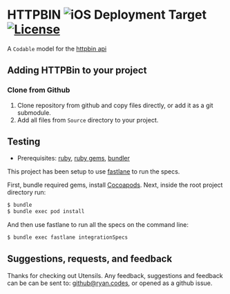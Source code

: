 # HTTPBIN ![iOS Deployment Target](https://img.shields.io/badge/iOS_Deployment_Target-12.0-964B00) [![License](https://img.shields.io/dub/l/vibe-d.svg)](https://github.com/rbaumbach/Utensils/blob/master/MIT-LICENSE.txt)

A `Codable` model for the [httpbin api](https://httpbin.org)

## Adding HTTPBin to your project

### Clone from Github

1.  Clone repository from github and copy files directly, or add it as a git submodule.
2.  Add all files from `Source` directory to your project.


## Testing

* Prerequisites: [ruby](https://github.com/sstephenson/rbenv), [ruby gems](https://rubygems.org/pages/download), [bundler](http://bundler.io)

This project has been setup to use [fastlane](https://fastlane.tools) to run the specs.

First, bundle required gems, install [Cocoapods](http://cocoapods.org). Next, inside the root project directory run:

```bash
$ bundle
$ bundle exec pod install
```

And then use fastlane to run all the specs on the command line:

```bash
$ bundle exec fastlane integrationSpecs
```

## Suggestions, requests, and feedback

Thanks for checking out Utensils.  Any feedback, suggestions and feedback can be can be sent to: github@ryan.codes, or opened as a github issue.
